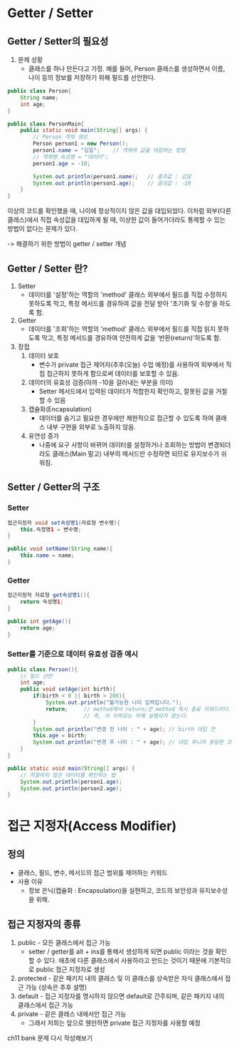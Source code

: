 # Getter / Setter
## Getter / Setter의 필요성
1. 문제 상황
    - 클래스를 하나 만든다고 가정. 예를 들어, Person 클래스를 생성하면서
       이름, 나이 등의 정보를 저장하기 위해 필드를 선언한다.
```java
public class Person{
    String name;
    int age;
}

public class PersonMain{
    public static void main(String[] args) {
        // Person 객체 생성
        Person person1 = new Person();
        person1.name = "김일";    // 객체에 값을 대입하는 방법
        // 객체명.속성명 = "데이터";
        person1.age = -10;

        System.out.println(person1.name);   // 결과값 : 김일
        System.out.println(person1.age);    // 결과값 : -10
    }
}
```
이상의 코드를 확인했을 때, 나이에 정상적이지 않은 값을 대입되었다. 
이처럼 외부(다른 클래스)에서 직접 속성값을 대입하게 될 때, 이상한 값이 들어가더라도
통제할 수 있는 방법이 없다는 문제가 있다.

-> 해결하기 위한 방법이 getter / setter 개념

## Getter / Setter 란?
1. Setter
    - 데이터를 '설정'하는 역할의 'method' 클래스 외부에서 필드를 직접 수정하지
        못하도록 막고, 특정 메서드를 경유하여 값을 전달 받아 '초기화 및 수정'을 하도록 함.
2. Getter
    - 데이터를 '조회'하는 역할의 'method' 클래스 외부에서 필드를 직접 읽지
        못하도록 막고, 특정 메서드를 경유하여 안전하게 값을 '반환(return)'하도록 함.
3. 장접
    1. 데이터 보호
        - 변수가 private 접근 제어자(추후(오늘) 수업 예정)를 사용하여 외부에서
            직접 접근하지 못하게 함으로써 데이터를 보호할 수 있음.
    2. 데이터의 유효성 검증(아까 -10을 걸러내는 부분을 의미)
        - Setter 메서드에서 입력된 데이터가 적합한지 확인하고, 잘못된 값을 거절할 수 있음
    3. 캡슐화(Encapsulation)
        - 데이터를 숨기고 필요한 경우에만 제한적으로 접근할 수 있도록 하여 클래스 내부 구현을
            외부로 노출하지 않음.
    4. 유연성 증가
        - 나중에 요구 사항이 바뀌어 데이터를 설정하거나 조회하는 방법이 변경되더라도
            클래스(Main 말고) 내부의 메서드만 수정하면 되므로 유지보수가 쉬워짐.
## Setter / Getter의 구조
### Setter
```java
접근지정자 void set속성명1(자료형 변수명){
    this.속정명1 = 변수명;
}

public void setName(String name){
    this.name = name;
}
```
### Getter
```java
접근지정자 자료형 get속성명1(){
    return 속성명1;
}

public int getAge(){
    return age;
}
```
### Setter를 기준으로 데이터 유효성 검증 예시
```java
public class Person(){
    // 필드 선언
    int age;
    public void setAge(int birth){
        if(birth < 0 || birth > 200){
            System.out.println("불가능한 나이 입력입니다.");
            return;     // method에서 return;은 method 즉시 종료 키워드이다.
                        // 즉, 이 이하로는 아예 실행되지 않는다.
        } 
        System.out.println("변경 전 나이 : " + age); // birth 대입 전
        this.age = birth;
        System.out.println("변경 후 나이 : " + age); // 대입 후니까 동일한 코드라도 다른 결과값
    }
}

public static void main(String[] args) {
    // 적절하지 않은 데이터를 확인하는 법
    System.out.println(person1.age);
    System.out.println(person2.age);
}

```

# 접근 지정자(Access Modifier)
## 정의
- 클래스, 필드, 변수, 메서드의 접근 범위를 제어하는 키워드
- 사용 이유
  - 정보 은닉(캡슐화 : Encapsulation)을 실현하고, 코드의 보안성과 유지보수성을 위해.
## 접근 지정자의 종류
1. public - 모든 클래스에서 접근 가능
    - setter / getter를 alt + ins를 통해서 생성하게 되면 public 이라는 것을 확인할 수 있다.
      애초에 다른 클래스에서 사용하라고 만드는 것이기 때문에 기본적으로 public 접근 지정자로 생성
2. protected - 같은 패키지 내의 클래스 및 이 클래스를 상속받은 자식 클래스에서 접근 가능
   (상속은 추후 설명)
3. default - 접근 지정자를 명시하지 않으면 default로 간주되며, 같은 패키지 내의 클래스에서
    접근 가능
4. private - 같은 클래스 내에서만 접근 가능
    - 그래서 저희는 앞으로 웬만하면 private 접근 지정자를 사용할 예정



ch11 bank 문제 다시 작성해보기